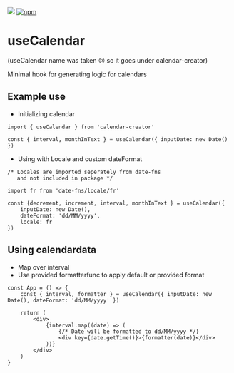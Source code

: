 ![](https://img.shields.io/badge/Coverage-100%25-83A603.svg?logo=jest&logoColor=white&color=blue&prefix=$coverage$) [![npm](https://img.shields.io/npm/v/calendar-creator)](https://www.npmjs.com/package/calendar-creator)

# useCalendar

(useCalendar name was taken 😢 so it goes under calendar-creator)

Minimal hook for generating logic for calendars

## Example use

-   Initializing calendar


```
import { useCalendar } from 'calendar-creator'

const { interval, monthInText } = useCalendar({ inputDate: new Date() })

```

- Using with Locale and custom dateFormat

```
/* Locales are imported seperately from date-fns
   and not included in package */

import fr from 'date-fns/locale/fr'

const {decrement, increment, interval, monthInText } = useCalendar({
    inputDate: new Date(),
    dateFormat: 'dd/MM/yyyy',
    locale: fr
})

```

## Using calendardata

-   Map over interval
-   Use provided formatterfunc to apply default or provided format

```
const App = () => {
	const { interval, formatter } = useCalendar({ inputDate: new Date(), dateFormat: 'dd/MM/yyyy' })

	return (
		<div>
			{interval.map((date) => (
                {/* Date will be formatted to dd/MM/yyyy */}
				<div key={date.getTime()}>{formatter(date)}</div>
			))}
		</div>
	)
}

```
